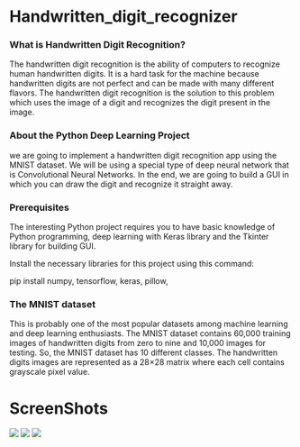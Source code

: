 # Handwritten_digit_recognizer

### What is Handwritten Digit Recognition?
The handwritten digit recognition is the ability of computers to recognize human handwritten digits. It is a hard task for the machine because handwritten digits are not perfect and can be made with many different flavors. The handwritten digit recognition is the solution to this problem which uses the image of a digit and recognizes the digit present in the image.

### About the Python Deep Learning Project
we are going to implement a handwritten digit recognition app using the MNIST dataset. We will be using a special type of deep neural network that is Convolutional Neural Networks. In the end, we are going to build a GUI in which you can draw the digit and recognize it straight away.

### Prerequisites
The interesting Python project requires you to have basic knowledge of Python programming, deep learning with Keras library and the Tkinter library for building GUI.

Install the necessary libraries for this project using this command:

pip install numpy, tensorflow, keras, pillow,

### The MNIST dataset
This is probably one of the most popular datasets among machine learning and deep learning enthusiasts. The MNIST dataset contains 60,000 training images of handwritten digits from zero to nine and 10,000 images for testing. So, the MNIST dataset has 10 different classes. The handwritten digits images are represented as a 28×28 matrix where each cell contains grayscale pixel value.
# ScreenShots
<img src="Screenshot (759).png">
<img src="Screenshot (760).png">
<img src="Screenshot (761).png">
